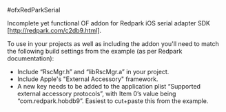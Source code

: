 #ofxRedParkSerial

Incomplete yet functional OF addon for Redpark iOS serial adapter SDK [http://redpark.com/c2db9.html].

To use in your projects as well as including the addon you'll need to match the following build settings from the example (as per Redpark documentation):

* Include “RscMgr.h” and “libRscMgr.a” in your project.
* Include Apple's "External Accessory" framework.
* A new key needs to be added to the application plist “Supported external accessory protocols”, with Item 0’s value being “com.redpark.hobdb9”. Easiest to cut+paste this from the example.